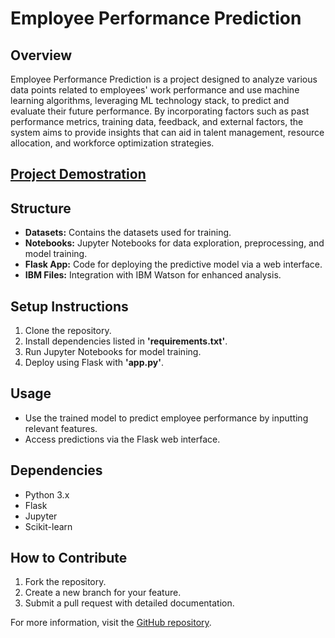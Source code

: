 # Employee Performance Prediction

## Overview
Employee Performance Prediction is a project designed to analyze various data points related to employees' work performance and use machine learning algorithms, leveraging ML technology stack, to predict and evaluate their future performance. By incorporating factors such as past performance metrics, training data, feedback, and external factors, the system aims to provide insights that can aid in talent management, resource allocation, and workforce optimization strategies.

## [Project Demostration](https://youtu.be/GJwmefZejMQ?si=KEq3cBjmv-b61iLJ)

## Structure
- **Datasets:** Contains the datasets used for training.
- **Notebooks:** Jupyter Notebooks for data exploration, preprocessing, and model training.
- **Flask App:** Code for deploying the predictive model via a web interface.
- **IBM Files:** Integration with IBM Watson for enhanced analysis.


## Setup Instructions
1. Clone the repository.
2. Install dependencies listed in **'requirements.txt'**.
3. Run Jupyter Notebooks for model training.
4. Deploy using Flask with **'app.py'**.


## Usage
- Use the trained model to predict employee performance by inputting relevant features.
- Access predictions via the Flask web interface.

## Dependencies
- Python 3.x
- Flask
- Jupyter
- Scikit-learn

## How to Contribute
1. Fork the repository.
2. Create a new branch for your feature.
3. Submit a pull request with detailed documentation.

For more information, visit the [GitHub repository](https://github.com/AmitKumar1712/Employee_Performance_Prediction.git).
